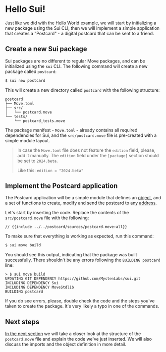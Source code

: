 # Hello Sui!

Just like we did with the [Hello World](../your-first-move/hello-world.md) example, we will start by initializing a new package using the Sui CLI, then we will implement a simple application that creates a "Postcard" - a digital postcard that can be sent to a friend.

## Create a new Sui package

Sui packages are no different to regular Move packages, and can be initialized using the `sui` CLI. The following command will create a new package called `postcard`:

```bash
$ sui new postcard
```

This will create a new directory called `postcard` with the following structure:

```plaintext
postcard
├── Move.toml
├── src/
│   └── postcard.move
└── tests/
    └── postcard_tests.move
```

The package manifest - `Move.toml` - already contains all required dependencies for Sui, and the `src/postcard.move` file is pre-created with a simple module layout.

> In case the `Move.toml` file does not feature the `edition` field, please, add it manually. The `edition` field under the `[package]` section should be set to `2024.beta`.
>
> Like this: `edition = "2024.beta"`

## Implement the Postcard application

The Postcard application will be a simple module that defines an [object](./../concepts/object-model.md), and a set of functions to create, modify and send the postcard to any [address](./../concepts/address.md).

Let's start by inserting the code. Replace the contents of the `src/postcard.move` file with the following:

```move
// {{include ../../postcard/sources/postcard.move:all}}
```

To make sure that everything is working as expected, run this command:

```bash
$ sui move build
```

You should see this output, indicating that the package was built successfully. There shouldn't be any errors following the `BUILDING postcard` line:

```plaintext
> $ sui move build
UPDATING GIT DEPENDENCY https://github.com/MystenLabs/sui.git
INCLUDING DEPENDENCY Sui
INCLUDING DEPENDENCY MoveStdlib
BUILDING postcard
```

If you do see errors, please, double check the code and the steps you've taken to create the package. It's very likely a typo in one of the commands.

## Next steps

[In the next section](./module-structure.md) we will take a closer look at the structure of the `postcard.move` file and explain the code we've just inserted. We will also discuss the imports and the object definition in more detail.
